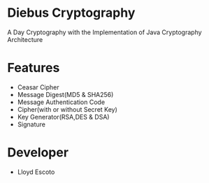 # Diebus Cryptography
A Day Cryptography with the Implementation of Java Cryptography Architecture

# Features
- Ceasar Cipher
- Message Digest(MD5 & SHA256)
- Message Authentication Code
- Cipher(with or without Secret Key)
- Key Generator(RSA,DES & DSA)
- Signature

# Developer
- Lloyd Escoto

